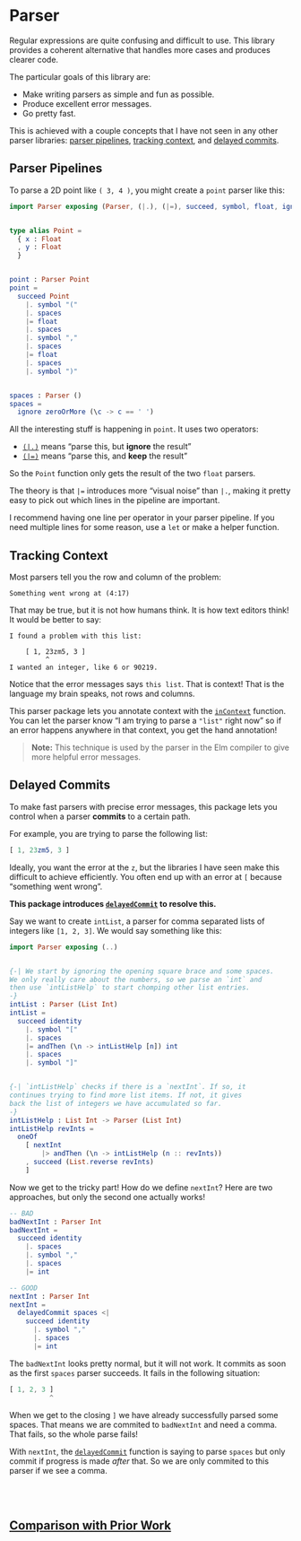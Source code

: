 # Parser

Regular expressions are quite confusing and difficult to use. This library provides a coherent alternative that handles more cases and produces clearer code.

The particular goals of this library are:

  - Make writing parsers as simple and fun as possible.
  - Produce excellent error messages.
  - Go pretty fast.

This is achieved with a couple concepts that I have not seen in any other parser libraries: [parser pipelines](#parser-pipelines), [tracking context](#tracking-context), and [delayed commits](#delayed-commits).


## Parser Pipelines

To parse a 2D point like `( 3, 4 )`, you might create a `point` parser like this:

```elm
import Parser exposing (Parser, (|.), (|=), succeed, symbol, float, ignore, zeroOrMore)


type alias Point =
  { x : Float
  , y : Float
  }


point : Parser Point
point =
  succeed Point
    |. symbol "("
    |. spaces
    |= float
    |. spaces
    |. symbol ","
    |. spaces
    |= float
    |. spaces
    |. symbol ")"


spaces : Parser ()
spaces =
  ignore zeroOrMore (\c -> c == ' ')
```

All the interesting stuff is happening in `point`. It uses two operators:

  - [`(|.)`][ignore] means “parse this, but **ignore** the result”
  - [`(|=)`][keep] means “parse this, and **keep** the result”

So the `Point` function only gets the result of the two `float` parsers.

[ignore]: https://package.elm-lang.org/packages/elm/parser/latest/Parser#|.
[keep]: https://package.elm-lang.org/packages/elm/parser/latest/Parser#|=

The theory is that `|=` introduces more “visual noise” than `|.`, making it pretty easy to pick out which lines in the pipeline are important.

I recommend having one line per operator in your parser pipeline. If you need multiple lines for some reason, use a `let` or make a helper function.


## Tracking Context

Most parsers tell you the row and column of the problem:

    Something went wrong at (4:17)

That may be true, but it is not how humans think. It is how text editors think! It would be better to say:

    I found a problem with this list:

        [ 1, 23zm5, 3 ]
             ^
    I wanted an integer, like 6 or 90219.

Notice that the error messages says `this list`. That is context! That is the language my brain speaks, not rows and columns.

This parser package lets you annotate context with the [`inContext`][inContext] function. You can let the parser know “I am trying to parse a `"list"` right now” so if an error happens anywhere in that context, you get the hand annotation!

[inContext]: https://package.elm-lang.org/packages/elm/parser/latest/Parser#inContext

> **Note:** This technique is used by the parser in the Elm compiler to give more helpful error messages.


## Delayed Commits

To make fast parsers with precise error messages, this package lets you control when a parser **commits** to a certain path.

For example, you are trying to parse the following list:

```elm
[ 1, 23zm5, 3 ]
```

Ideally, you want the error at the `z`, but the libraries I have seen make this difficult to achieve efficiently. You often end up with an error at `[` because “something went wrong”.

**This package introduces [`delayedCommit`][delayedCommit] to resolve this.**

Say we want to create `intList`, a parser for comma separated lists of integers like `[1, 2, 3]`. We would say something like this:

[delayedCommit]: https://package.elm-lang.org/packages/elm/parser/latest/Parser#delayedCommit

```elm
import Parser exposing (..)


{-| We start by ignoring the opening square brace and some spaces.
We only really care about the numbers, so we parse an `int` and
then use `intListHelp` to start chomping other list entries.
-}
intList : Parser (List Int)
intList =
  succeed identity
    |. symbol "["
    |. spaces
    |= andThen (\n -> intListHelp [n]) int
    |. spaces
    |. symbol "]"


{-| `intListHelp` checks if there is a `nextInt`. If so, it
continues trying to find more list items. If not, it gives
back the list of integers we have accumulated so far.
-}
intListHelp : List Int -> Parser (List Int)
intListHelp revInts =
  oneOf
    [ nextInt
        |> andThen (\n -> intListHelp (n :: revInts))
    , succeed (List.reverse revInts)
    ]
```

Now we get to the tricky part! How do we define `nextInt`? Here are two approaches, but only the second one actually works!


```elm
-- BAD
badNextInt : Parser Int
badNextInt =
  succeed identity
    |. spaces
    |. symbol ","
    |. spaces
    |= int

-- GOOD
nextInt : Parser Int
nextInt =
  delayedCommit spaces <|
    succeed identity
      |. symbol ","
      |. spaces
      |= int
```

The `badNextInt` looks pretty normal, but it will not work. It commits as soon as the first `spaces` parser succeeds. It fails in the following situation:

```elm
[ 1, 2, 3 ]
          ^
```

When we get to the closing `]` we have already successfully parsed some spaces. That means we are commited to `badNextInt` and need a comma. That fails, so the whole parse fails!

With `nextInt`, the [`delayedCommit`][delayedCommit] function is saying to parse `spaces` but only commit if progress is made *after* that. So we are only commited to this parser if we see a comma.

<br>

<br>

## [Comparison with Prior Work](https://github.com/elm/parser/blob/master/comparison.md)
